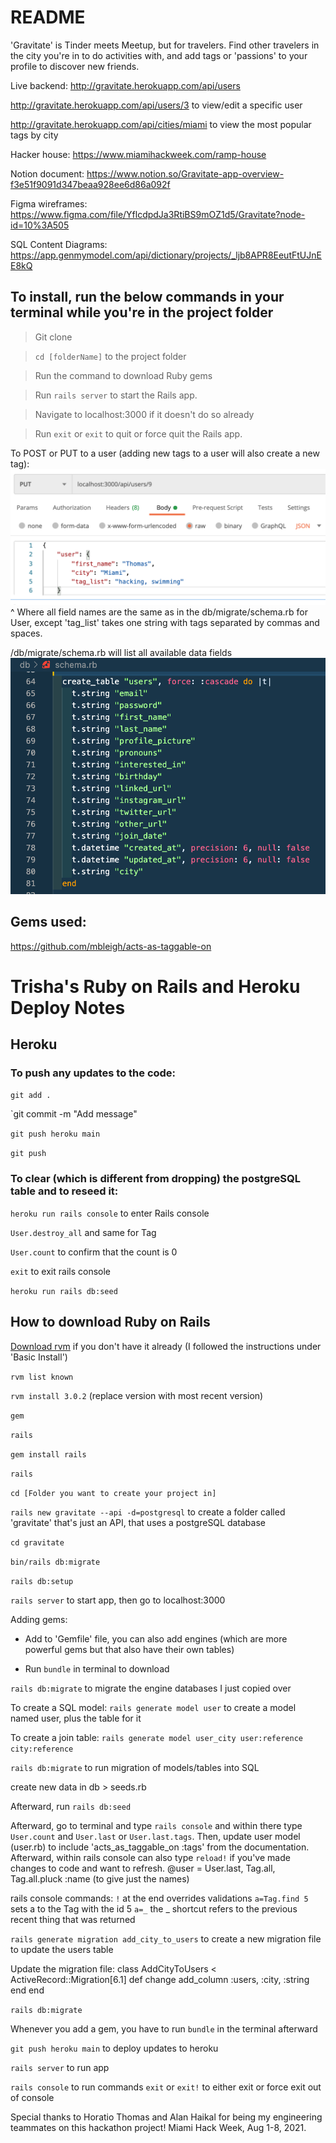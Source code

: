# README

'Gravitate' is Tinder meets Meetup, but for travelers. Find other travelers in the city you're in to do activities with, and add tags or 'passions' to your profile to discover new friends. 


Live backend: 
http://gravitate.herokuapp.com/api/users


http://gravitate.herokuapp.com/api/users/3 to view/edit a specific user


http://gravitate.herokuapp.com/api/cities/miami to view the most popular tags by city


Hacker house: https://www.miamihackweek.com/ramp-house


Notion document: https://www.notion.so/Gravitate-app-overview-f3e51f9091d347beaa928ee6d86a092f

Figma wireframes: https://www.figma.com/file/YflcdpdJa3RtiBS9mOZ1d5/Gravitate?node-id=10%3A505


SQL Content Diagrams: https://app.genmymodel.com/api/dictionary/projects/_ljb8APR8EeutFtUJnEE8kQ

## To install, run the below commands in your terminal while you're in the project folder

> Git clone

> `cd [folderName]` to the project folder 

> Run the command to download Ruby gems

> Run `rails server` to start the Rails app.

> Navigate to localhost:3000 if it doesn't do so already

> Run `exit` or `exit` to quit or force quit the Rails app.


To POST or PUT to a user (adding new tags to a user will also create a new tag):
![Endpoints for editing user](/screenshots/edit_user.png)
^ Where all field names are the same as in the db/migrate/schema.rb for User, except 'tag_list' takes one string with tags separated by commas and spaces.


/db/migrate/schema.rb will list all available data fields
![User schema with names of available fields](/screenshots/user_schema.png)


## Gems used:
https://github.com/mbleigh/acts-as-taggable-on





# Trisha's Ruby on Rails and Heroku Deploy Notes


## Heroku


### To push any updates to the code: 


`git add .`


`git commit -m "Add message"


`git push heroku main`


`git push`


### To clear (which is different from dropping) the postgreSQL table and to reseed it:


`heroku run rails console` to enter Rails console 


`User.destroy_all` and same for Tag


`User.count` to confirm that the count is 0


`exit` to exit rails console


`heroku run rails db:seed`


## How to download Ruby on Rails

[Download rvm](https://rvm.io/rvm/install) if you don't have it already (I followed the instructions under 'Basic Install')

`rvm list known`


`rvm install 3.0.2` (replace version with most recent version)


`gem`


`rails`


`gem install rails`


`rails`


`cd [Folder you want to create your project in]`


`rails new gravitate --api -d=postgresql` to create a folder called 'gravitate' that's just an API, that uses a postgreSQL database


`cd gravitate`


`bin/rails db:migrate`


`rails db:setup`


`rails server` to start app, then go to localhost:3000


Adding gems:


- Add to 'Gemfile' file, you can also add engines (which are more powerful gems but that also have their own tables)


- Run `bundle` in terminal to download 


`rails db:migrate` to migrate the engine databases I just copied over



To create a SQL model:
`rails generate model user` to create a model named user, plus the table for it


To create a join table:
`rails generate model user_city user:reference city:reference`



`rails db:migrate` to run migration of models/tables into SQL


create new data in db > seeds.rb


Afterward, run `rails db:seed`


Afterward, go to terminal and type `rails console` and within there type `User.count` and `User.last` or `User.last.tags`. Then, update user model (user.rb) to include 'acts_as_taggable_on :tags' from the documentation. Afterward, within rails console can also type `reload!` if you've made changes to code and want to refresh. @user = User.last, Tag.all, Tag.all.pluck :name (to give just the names)


rails console commands:
`!` at the end overrides validations
`a=Tag.find 5` sets a to the Tag with the id 5
`a=_` the _ shortcut refers to the previous recent thing that was returned




`rails generate migration add_city_to_users` to create a new migration file to update the users table 

Update the migration file:
class AddCityToUsers < ActiveRecord::Migration[6.1]
  def change
    add_column :users, :city, :string
  end
end




`rails db:migrate`



Whenever you add a gem, you have to run `bundle` in the terminal afterward 



`git push heroku main` to deploy updates to heroku 



<!-- `rails db:drop`
`rails db:create`
`rails db:migrate`
`rails db:seed` -->





`rails server` to run app


`rails console` to run commands
`exit` or `exit!` to either exit or force exit out of console




Special thanks to Horatio Thomas and Alan Haikal for being my engineering teammates on this hackathon project! Miami Hack Week, Aug 1-8, 2021.